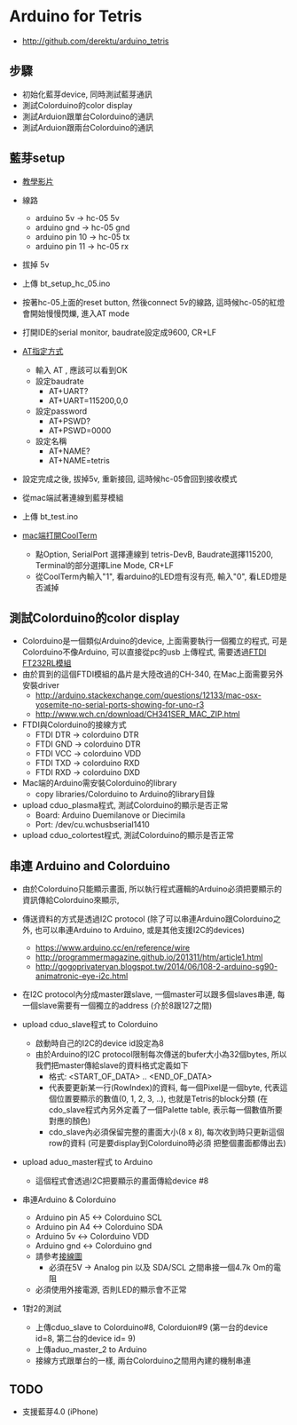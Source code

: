 # Arduino for Tetris

- http://github.com/derektu/arduino_tetris

## 步驟

- 初始化藍芽device, 同時測試藍芽通訊
- 測試Colorduino的color display
- 測試Arduion跟單台Colorduino的通訊
- 測試Arduion跟兩台Colorduino的通訊

## 藍芽setup

- [教學影片](https://www.youtube.com/watch?v=fkS1elBSzgs)
- 線路
    - arduino 5v -> hc-05 5v
    - arduino gnd -> hc-05 gnd
    - arduino pin 10 -> hc-05 tx
    - arduino pin 11 -> hc-05 rx

- 拔掉 5v
- 上傳 bt_setup_hc_05.ino
- 按著hc-05上面的reset button, 然後connect 5v的線路, 這時候hc-05的紅燈會開始慢慢閃爍, 進入AT mode
- 打開IDE的serial monitor, baudrate設定成9600, CR+LF
- [AT指定方式](http://ruten-proteus.blogspot.tw/2014/07/Bluetooth-Kit-tutorial-02-hc-05-02.html)
    - 輸入 AT <enter>, 應該可以看到OK
    - 設定baudrate
        - AT+UART?
        - AT+UART=115200,0,0
    - 設定password
        - AT+PSWD?
        - AT+PSWD=0000
    - 設定名稱
        - AT+NAME?
        - AT+NAME=tetris

- 設定完成之後, 拔掉5v, 重新接回, 這時候hc-05會回到接收模式
- 從mac端試著連線到藍芽模組
- 上傳 bt_test.ino
- [mac端打開CoolTerm](http://swf.com.tw/?p=499)
    - 點Option, SerialPort 選擇連線到 tetris-DevB, Baudrate選擇115200, Terminal的部分選擇Line Mode, CR+LF
    - 從CoolTerm內輸入"1", 看arduino的LED燈有沒有亮, 輸入"0", 看LED燈是否滅掉

## 測試Colorduino的color display

- Colorduino是一個類似Arduino的device, 上面需要執行一個獨立的程式, 可是Colorduino不像Arduino, 可以直接從pc的usb
  上傳程式, 需要透過[FTDI FT232RL模組](http://goods.ruten.com.tw/item/show?21110312965371)
- 由於買到的這個FTDI模組的晶片是大陸改過的CH-340, 在Mac上面需要另外安裝driver
    - http://arduino.stackexchange.com/questions/12133/mac-osx-yosemite-no-serial-ports-showing-for-uno-r3
    - http://www.wch.cn/download/CH341SER_MAC_ZIP.html
- FTDI與Colorduino的接線方式
    - FTDI DTR -> colorduino DTR
    - FTDI GND -> colorduino DTR
    - FTDI VCC -> colorduino VDD
    - FTDI TXD -> colorduino RXD
    - FTDI RXD -> colorduino DXD
- Mac端的Arduino需安裝Colorduino的library
    - copy libraries/Colorduino to Arduino的library目錄
- upload cduo_plasma程式, 測試Colorduino的顯示是否正常
    - Board: Arduino Duemilanove or Diecimila
    - Port: /dev/cu.wchusbserial1410
- upload cduo_colortest程式, 測試Colorduino的顯示是否正常

## 串連 Arduino and Colorduino

- 由於Colorduino只能顯示畫面, 所以執行程式邏輯的Arduino必須把要顯示的資訊傳給Colorduino來顯示,
- 傳送資料的方式是透過I2C protocol (除了可以串連Arduino跟Colorduino之外, 也可以串連Arduino to Arduino, 或是其他支援I2C的devices)
    - https://www.arduino.cc/en/reference/wire
    - http://programmermagazine.github.io/201311/htm/article1.html
    - http://gogoprivateryan.blogspot.tw/2014/06/108-2-arduino-sg90-animatronic-eye-i2c.html

- 在I2C protocol內分成master跟slave, 一個master可以跟多個slaves串連, 每一個slave需要有一個獨立的address (介於8跟127之間)

- upload cduo_slave程式 to Colorduino
    - 啟動時自己的I2C的device id設定為8
    - 由於Arduino的I2C protocol限制每次傳送的bufer大小為32個bytes, 所以我們把master傳給slave的資料格式定義如下
        - 格式: <START_OF_DATA> <RowIndex> <Pixel> <Pixel> .. <END_OF_DATA>
        - 代表要更新某一行(RowIndex)的資料, 每一個Pixel是一個byte, 代表這個位置要顯示的數值(0, 1, 2, 3, ..),
          也就是Tetris的block分類 (在cdo_slave程式內另外定義了一個Palette table, 表示每一個數值所要對應的顏色)
        - cdo_slave內必須保留完整的畫面大小(8 x 8), 每次收到時只更新這個row的資料 (可是要display到Colorduino時必須
          把整個畫面都傳出去)

- upload aduo_master程式 to Arduino
    - 這個程式會透過I2C把要顯示的畫面傳給device #8

- 串連Arduino & Colorduino
    - Arduino pin A5 <-> Colorduino SCL
    - Arduino pin A4 <-> Colorduino SDA
    - Arduino 5v <-> Colorduino VDD
    - Arduino gnd <-> Colorduino gnd
    - 請參考[接線圖](http://gogoprivateryan.blogspot.tw/2014/06/108-2-arduino-sg90-animatronic-eye-i2c.html)
        - 必須在5V -> Analog pin 以及 SDA/SCL 之間串接一個4.7k Om的電阻
    - 必須使用外接電源, 否則LED的顯示會不正常

- 1對2的測試
    - 上傳cduo_slave to Colorduino#8, Colorduion#9 (第一台的device id=8, 第二台的device id= 9)
    - 上傳aduo_master_2 to Arduino
    - 接線方式跟單台的一樣, 兩台Colorduino之間用內建的機制串連

## TODO

- 支援藍芽4.0 (iPhone)

